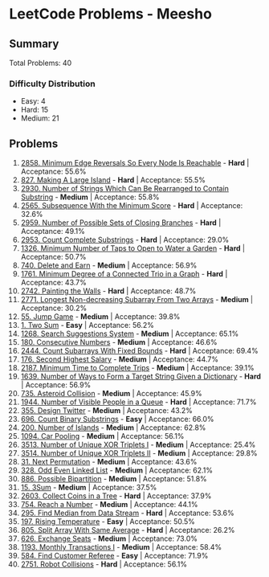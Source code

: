 # LeetCode Problems - Meesho

## Summary
Total Problems: 40

### Difficulty Distribution

- Easy: 4
- Hard: 15
- Medium: 21

## Problems

1. [2858. Minimum Edge Reversals So Every Node Is Reachable](https://leetcode.com/problems/minimum-edge-reversals-so-every-node-is-reachable/) - **Hard** | Acceptance: 55.6%
2. [827. Making A Large Island](https://leetcode.com/problems/making-a-large-island/) - **Hard** | Acceptance: 55.5%
3. [2930. Number of Strings Which Can Be Rearranged to Contain Substring](https://leetcode.com/problems/number-of-strings-which-can-be-rearranged-to-contain-substring/) - **Medium** | Acceptance: 55.8%
4. [2565. Subsequence With the Minimum Score](https://leetcode.com/problems/subsequence-with-the-minimum-score/) - **Hard** | Acceptance: 32.6%
5. [2959. Number of Possible Sets of Closing Branches](https://leetcode.com/problems/number-of-possible-sets-of-closing-branches/) - **Hard** | Acceptance: 49.1%
6. [2953. Count Complete Substrings](https://leetcode.com/problems/count-complete-substrings/) - **Hard** | Acceptance: 29.0%
7. [1326. Minimum Number of Taps to Open to Water a Garden](https://leetcode.com/problems/minimum-number-of-taps-to-open-to-water-a-garden/) - **Hard** | Acceptance: 50.7%
8. [740. Delete and Earn](https://leetcode.com/problems/delete-and-earn/) - **Medium** | Acceptance: 56.9%
9. [1761. Minimum Degree of a Connected Trio in a Graph](https://leetcode.com/problems/minimum-degree-of-a-connected-trio-in-a-graph/) - **Hard** | Acceptance: 43.7%
10. [2742. Painting the Walls](https://leetcode.com/problems/painting-the-walls/) - **Hard** | Acceptance: 48.7%
11. [2771. Longest Non-decreasing Subarray From Two Arrays](https://leetcode.com/problems/longest-non-decreasing-subarray-from-two-arrays/) - **Medium** | Acceptance: 30.2%
12. [55. Jump Game](https://leetcode.com/problems/jump-game/) - **Medium** | Acceptance: 39.8%
13. [1. Two Sum](https://leetcode.com/problems/two-sum/) - **Easy** | Acceptance: 56.2%
14. [1268. Search Suggestions System](https://leetcode.com/problems/search-suggestions-system/) - **Medium** | Acceptance: 65.1%
15. [180. Consecutive Numbers](https://leetcode.com/problems/consecutive-numbers/) - **Medium** | Acceptance: 46.6%
16. [2444. Count Subarrays With Fixed Bounds](https://leetcode.com/problems/count-subarrays-with-fixed-bounds/) - **Hard** | Acceptance: 69.4%
17. [176. Second Highest Salary](https://leetcode.com/problems/second-highest-salary/) - **Medium** | Acceptance: 44.7%
18. [2187. Minimum Time to Complete Trips](https://leetcode.com/problems/minimum-time-to-complete-trips/) - **Medium** | Acceptance: 39.1%
19. [1639. Number of Ways to Form a Target String Given a Dictionary](https://leetcode.com/problems/number-of-ways-to-form-a-target-string-given-a-dictionary/) - **Hard** | Acceptance: 56.9%
20. [735. Asteroid Collision](https://leetcode.com/problems/asteroid-collision/) - **Medium** | Acceptance: 45.9%
21. [1944. Number of Visible People in a Queue](https://leetcode.com/problems/number-of-visible-people-in-a-queue/) - **Hard** | Acceptance: 71.7%
22. [355. Design Twitter](https://leetcode.com/problems/design-twitter/) - **Medium** | Acceptance: 43.2%
23. [696. Count Binary Substrings](https://leetcode.com/problems/count-binary-substrings/) - **Easy** | Acceptance: 66.0%
24. [200. Number of Islands](https://leetcode.com/problems/number-of-islands/) - **Medium** | Acceptance: 62.8%
25. [1094. Car Pooling](https://leetcode.com/problems/car-pooling/) - **Medium** | Acceptance: 56.1%
26. [3513. Number of Unique XOR Triplets I](https://leetcode.com/problems/number-of-unique-xor-triplets-i/) - **Medium** | Acceptance: 25.4%
27. [3514. Number of Unique XOR Triplets II](https://leetcode.com/problems/number-of-unique-xor-triplets-ii/) - **Medium** | Acceptance: 29.8%
28. [31. Next Permutation](https://leetcode.com/problems/next-permutation/) - **Medium** | Acceptance: 43.6%
29. [328. Odd Even Linked List](https://leetcode.com/problems/odd-even-linked-list/) - **Medium** | Acceptance: 62.1%
30. [886. Possible Bipartition](https://leetcode.com/problems/possible-bipartition/) - **Medium** | Acceptance: 51.8%
31. [15. 3Sum](https://leetcode.com/problems/3sum/) - **Medium** | Acceptance: 37.5%
32. [2603. Collect Coins in a Tree](https://leetcode.com/problems/collect-coins-in-a-tree/) - **Hard** | Acceptance: 37.9%
33. [754. Reach a Number](https://leetcode.com/problems/reach-a-number/) - **Medium** | Acceptance: 44.1%
34. [295. Find Median from Data Stream](https://leetcode.com/problems/find-median-from-data-stream/) - **Hard** | Acceptance: 53.6%
35. [197. Rising Temperature](https://leetcode.com/problems/rising-temperature/) - **Easy** | Acceptance: 50.5%
36. [805. Split Array With Same Average](https://leetcode.com/problems/split-array-with-same-average/) - **Hard** | Acceptance: 26.2%
37. [626. Exchange Seats](https://leetcode.com/problems/exchange-seats/) - **Medium** | Acceptance: 73.0%
38. [1193. Monthly Transactions I](https://leetcode.com/problems/monthly-transactions-i/) - **Medium** | Acceptance: 58.4%
39. [584. Find Customer Referee](https://leetcode.com/problems/find-customer-referee/) - **Easy** | Acceptance: 71.9%
40. [2751. Robot Collisions](https://leetcode.com/problems/robot-collisions/) - **Hard** | Acceptance: 56.1%